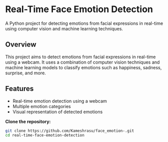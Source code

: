 # Real-Time Face Emotion Detection

A Python project for detecting emotions from facial expressions in real-time using computer vision and machine learning techniques.

## Overview
This project aims to detect emotions from facial expressions in real-time using a webcam. It uses a combination of computer vision techniques and machine learning models to classify emotions such as happiness, sadness, surprise, and more.

## Features
- Real-time emotion detection using a webcam
- Multiple emotion categories
- Visual representation of detected emotions


**Clone the repository:**
   ```bash
   git clone https://github.com/Kameshrasu/face_emotion-.git
   cd real-time-face-emotion-detection
